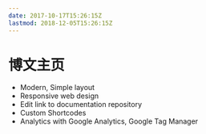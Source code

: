 ```yaml
---
date: 2017-10-17T15:26:15Z
lastmod: 2018-12-05T15:26:15Z
---
```


# 博文主页

* Modern, Simple layout
* Responsive web design
* Edit link to documentation repository
* Custom Shortcodes
* Analytics with Google Analytics, Google Tag Manager

